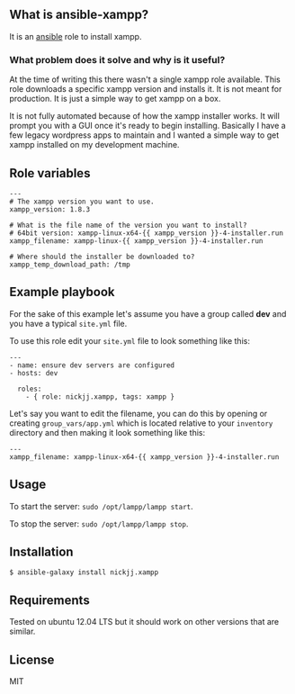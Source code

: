 ## What is ansible-xampp?

It is an [ansible](http://www.ansible.com/home) role to install xampp.

### What problem does it solve and why is it useful?

At the time of writing this there wasn't a single xampp role available. This role downloads a specific xampp version and installs it. It is not meant for production. It is just a simple way to get xampp on a box.

It is not fully automated because of how the xampp installer works. It will prompt you with a GUI once it's ready to begin installing. Basically I have a few legacy wordpress apps to maintain and I wanted a simple way to get xampp installed on my development machine.

## Role variables

```
---
# The xampp version you want to use.
xampp_version: 1.8.3

# What is the file name of the version you want to install?
# 64bit version: xampp-linux-x64-{{ xampp_version }}-4-installer.run
xampp_filename: xampp-linux-{{ xampp_version }}-4-installer.run

# Where should the installer be downloaded to?
xampp_temp_download_path: /tmp
```

## Example playbook

For the sake of this example let's assume you have a group called **dev** and you have a typical `site.yml` file.

To use this role edit your `site.yml` file to look something like this:

```
---
- name: ensure dev servers are configured
- hosts: dev

  roles:
    - { role: nickjj.xampp, tags: xampp }
```

Let's say you want to edit the filename, you can do this by opening or creating `group_vars/app.yml` which is located relative to your `inventory` directory and then making it look something like this:

```
---
xampp_filename: xampp-linux-x64-{{ xampp_version }}-4-installer.run
```

## Usage

To start the server: `sudo /opt/lampp/lampp start`.

To stop the server: `sudo /opt/lampp/lampp stop`.

## Installation

`$ ansible-galaxy install nickjj.xampp`

## Requirements

Tested on ubuntu 12.04 LTS but it should work on other versions that are similar.

## License

MIT